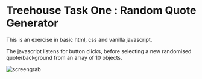 # Treehouse Task One : Random Quote Generator

This is an exercise in basic html, css and vanilla javascript.

The javascript listens for button clicks, before selecting a new randomised quote/background from an array of 10 objects.

![screengrab](https://repository-images.githubusercontent.com/119752985/d285c380-12be-11eb-8a49-cbbe14c8b2d5)
